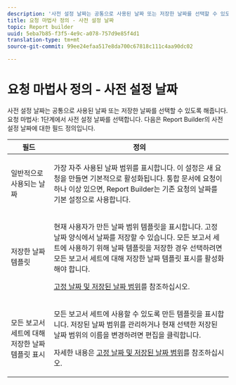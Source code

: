 ```yaml
---
description: '사전 설정 날짜는 공통으로 사용된 날짜 또는 저장한 날짜를 선택할 수 있도록 해줍니다. 요청 마법사: 1단계에서 사전 설정 날짜를 선택합니다. 다음은 Report Builder의 사전 설정 날짜에 대한 필드 정의입니다.'
title: 요청 마법사 정의 - 사전 설정 날짜
topic: Report builder
uuid: 5eba7b85-f3f5-4e9c-a078-757d9e85f4d1
translation-type: tm+mt
source-git-commit: 99ee24efaa517e8da700c67818c111c4aa90dc02

---
```



# 요청 마법사 정의 - 사전 설정 날짜

사전 설정 날짜는 공통으로 사용된 날짜 또는 저장한 날짜를 선택할 수 있도록 해줍니다. 요청 마법사: 1단계에서  사전 설정 날짜를 선택합니다. 다음은 Report Builder의 사전 설정 날짜에 대한 필드 정의입니다.

<table id="table_620F3BD3FD1B4C85A0319107EC03D54F"> 
 <thead> 
  <tr> 
   <th colname="col1" class="entry"> 필드 </th> 
   <th colname="col2" class="entry"> 정의 </th> 
  </tr> 
 </thead>
 <tbody> 
  <tr> 
   <td colname="col1"> <p>일반적으로 사용되는 날짜 </p> </td> 
   <td colname="col2"> <p>가장 자주 사용된 날짜 범위를 표시합니다. 이 설정은 새 요청을 만들면 기본적으로 활성화됩니다. 통합 문서에 요청이 하나 이상 있으면, Report Builder는 기존 요청의 날짜를 기본 설정으로 사용합니다. </p> </td> 
  </tr> 
  <tr> 
   <td colname="col1"> <p> 저장한 날짜 템플릿 </p> </td> 
   <td colname="col2"> <p>현재 사용자가 만든 날짜 범위 템플릿을 표시합니다. <span class="wintitle">고정 날짜</span> 양식에서 날짜를 저장할 수 있습니다. 모든 보고서 세트에 사용하기 위해 날짜 템플릿을 저장한 경우 선택하려면 <span class="wintitle">모든 보고서 세트에 대해 저장한 날짜 템플릿 표시</span>를 활성화해야 합니다. </p> <p><a href="/help/analyze/report-builder/data-requests/configuring-report-dates/t-fixed-dates-and-saved-date-ranges.md"   >고정 날짜 및 저장된 날짜 범위</a>를 참조하십시오. </p> </td> 
  </tr> 
  <tr> 
   <td colname="col1"> <p>모든 보고서 세트에 대해 저장한 날짜 템플릿 표시 </p> </td> 
   <td colname="col2"> <p> 모든 보고서 세트에 사용할 수 있도록 만든 템플릿을 표시합니다. 저장된 날짜 범위를 관리하거나 현재 선택한 저장된 날짜 범위의 이름을 변경하려면 <span class="wintitle">편집</span>을 클릭합니다. </p> <p>자세한 내용은 <a href="/help/analyze/report-builder/data-requests/configuring-report-dates/t-fixed-dates-and-saved-date-ranges.md"   >고정 날짜 및 저장된 날짜 범위</a>를 참조하십시오. </p> </td> 
  </tr> 
 </tbody> 
</table>

